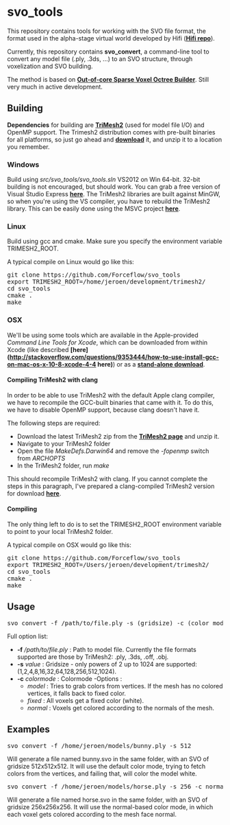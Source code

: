 # svo_tools
This repository contains tools for working with the SVO file format, the format used in the alpha-stage virtual world developed by Hifi (**[Hifi repo](https://github.com/worklist/hifi "Hifi repo")**).

Currently, this repository contains **svo_convert**, a command-line tool to convert any model file (.ply, .3ds, ...) to an SVO structure, through voxelization and SVO building.

The method is based on **[Out-of-core Sparse Voxel Octree Builder](https://github.com/Forceflow/ooc_svo_builder "ooc_svo_builder github repo")**.
Still very much in active development.

## Building
**Dependencies** for building are **[TriMesh2](http://gfx.cs.princeton.edu/proj/trimesh2/)** (used for model file I/O) and OpenMP support. The Trimesh2 distribution comes with pre-built binaries for all platforms, so just go ahead and **[download](http://gfx.cs.princeton.edu/proj/trimesh2/)** it, and unzip it to a location you remember.

### Windows
Build using *src/svo_tools/svo_tools.sln* VS2012 on Win 64-bit. 32-bit building is not encouraged, but should work. You can grab a free version of Visual Studio Express **[here](http://www.microsoft.com/visualstudio/eng/downloads)**. The TriMesh2 libraries are built against MinGW, so when you're using the VS compiler, you have to rebuild the TriMesh2 library. This can be easily done using the MSVC project **[here](http://gfx.cs.princeton.edu/proj/trimesh2/src/trimesh2-2.11-MSVC.zip)**.

### Linux
Build using gcc and cmake. Make sure you specify the environment variable TRIMESH2_ROOT.

A typical compile on Linux would go like this:
<pre>
git clone https://github.com/Forceflow/svo_tools
export TRIMESH2_ROOT=/home/jeroen/development/trimesh2/
cd svo_tools
cmake .
make
</pre>

### OSX
We'll be using some tools which are available in the Apple-provided *Command Line Tools for Xcode*, which can be downloaded from within Xcode (like described **[here](http://stackoverflow.com/questions/9353444/how-to-use-install-gcc-on-mac-os-x-10-8-xcode-4-4 here)**) or as a **[stand-alone download](https://developer.apple.com/downloads/)**.

#### Compiling TriMesh2 with clang
In order to be able to use TriMesh2 with the default Apple clang compiler, we have to recompile the GCC-built binaries that came with it.
To do this, we have to disable OpenMP support, because clang doesn't have it.

The following steps are required:
* Download the latest TriMesh2 zip from the **[TriMesh2 page](http://gfx.cs.princeton.edu/proj/trimesh2/)** and unzip it.
* Navigate to your TriMesh2 folder
* Open the file *MakeDefs.Darwin64* and remove the *-fopenmp* switch from *ARCHOPTS*
* In the TriMesh2 folder, run *make*

This should recompile TriMesh2 with clang. If you cannot complete the steps in this paragraph, I've prepared a clang-compiled TriMesh2 version for download **[here](http://www.forceflow.be/svo_models/trimesh2-2.12-clang_version.zip)**.

#### Compiling 
The only thing left to do is to set the TRIMESH2_ROOT environment variable to point to your local TriMesh2 folder.

A typical compile on OSX would go like this:
<pre>
git clone https://github.com/Forceflow/svo_tools
export TRIMESH2_ROOT=/Users/jeroen/development/trimesh2/
cd svo_tools
cmake .
make
</pre>

Usage
-----
<pre>
svo_convert -f /path/to/file.ply -s (gridsize) -c (color mode)
</pre>

Full option list:
* **-f** */path/to/file.ply* : Path to model file. Currently the file formats supported are those by TriMesh2: .ply, .3ds, .off, .obj.
* **-s** *value* : Gridsize - only powers of 2 up to 1024 are supported: (1,2,4,8,16,32,64,128,256,512,1024).
* **-c** *colormode* : Colormode -Options :
    * *model* : Tries to grab colors from vertices. If the mesh has no colored vertices, it falls back to fixed color.
    * *fixed* : All voxels get a fixed color (white).
    * *normal* : Voxels get colored according to the normals of the mesh.

Examples
--------

<pre>
svo_convert -f /home/jeroen/models/bunny.ply -s 512
</pre>
Will generate a file named bunny.svo in the same folder, with an SVO of gridsize 512x512x512. It will use the default color mode, trying to fetch colors from the vertices, and failing that, will color the model white.

<pre>
svo_convert -f /home/jeroen/models/horse.ply -s 256 -c normal
</pre>
Will generate a file named horse.svo in the same folder, with an SVO of gridsize 256x256x256. It will use the normal-based color mode, in which each voxel gets colored according to the mesh face normal.
